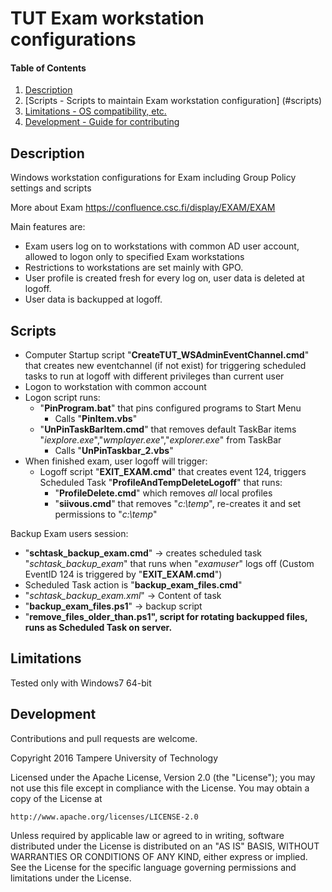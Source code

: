 # TUT Exam workstation configurations

#### Table of Contents

1. [Description](#description)
1. [Scripts - Scripts to maintain Exam workstation configuration] (#scripts)
1. [Limitations - OS compatibility, etc.](#limitations)
1. [Development - Guide for contributing](#development)

## Description

Windows workstation configurations for Exam including Group Policy settings and scripts

More about Exam https://confluence.csc.fi/display/EXAM/EXAM

Main features are:

- Exam users log on to workstations with common AD user account, allowed to logon only to specified Exam workstations
- Restrictions to workstations are set mainly with GPO.
- User profile is created fresh for every log on, user data is deleted at logoff.
- User data is backupped at logoff.

## Scripts

- Computer Startup script "**CreateTUT_WSAdminEventChannel.cmd**" that creates new eventchannel (if not exist) for triggering scheduled tasks to run at logoff with different privileges than current user
- Logon to workstation with common account
- Logon script runs:
  - "**PinProgram.bat**" that pins configured programs to Start Menu
     - Calls "**PinItem.vbs**"
  - "**UnPinTaskBarItem.cmd**" that removes default TaskBar items "*iexplore.exe*","*wmplayer.exe*","*explorer.exe*" from TaskBar
     - Calls "**UnPinTaskbar_2.vbs**"
- When finished exam, user logoff will trigger:
  - Logoff script "**EXIT_EXAM.cmd**" that creates event 124, triggers Scheduled Task "**ProfileAndTempDeleteLogoff**" that runs:
	- "**ProfileDelete.cmd**" which removes *all* local profiles
	- "**siivous.cmd**" that removes "*c:\temp*", re-creates it and set permissions to "*c:\temp*"

Backup Exam users session:
- "**schtask_backup_exam.cmd**" -> creates scheduled task "*schtask_backup_exam*" that runs  when "*examuser*" logs off (Custom EventID 124 is triggered by "**EXIT_EXAM.cmd**")
 - Scheduled Task action is "**backup_exam_files.cmd**"
 - "*schtask_backup_exam.xml*" -> Content of task
- "**backup_exam_files.ps1**" -> backup script
- "**remove_files_older_than.ps1", script for rotating backupped files, runs as Scheduled Task on server.**


## Limitations

Tested only with Windows7 64-bit

## Development

Contributions and pull requests are welcome.

Copyright 2016 Tampere University of Technology

Licensed under the Apache License, Version 2.0 (the "License");
you may not use this file except in compliance with the License.
You may obtain a copy of the License at

    http://www.apache.org/licenses/LICENSE-2.0

Unless required by applicable law or agreed to in writing, software
distributed under the License is distributed on an "AS IS" BASIS,
WITHOUT WARRANTIES OR CONDITIONS OF ANY KIND, either express or implied.
See the License for the specific language governing permissions and
limitations under the License.
